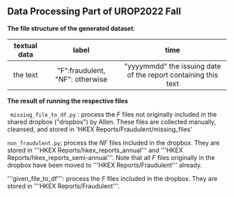 ## Data Processing Part of UROP2022 Fall

**The file structure of the generated dataset**:

textual data|label|time
:-----:|:-----:|:-----:|
the text|"F":fraudulent, "NF": otherwise|"yyyymmdd" the issuing date of the report containing this text

**The result of running the respective files**

``` missing_file_to_df.py``` : process the *F* files not originally included in the shared dropbox ("dropbox") by Allen. These files are collected manually, cleansed, and stored in 'HKEX Reports/Fraudulent/missing_files'

```non_fraudulent.py```: process the *NF* files included in the dropbox. They are stored in '''HKEX Reports/hkex_reports_annual''' and '''HKEX Reports/hkex_reports_semi-annual'''. Note that all *F* files originally in the dropbox have been moved to '''HKEX Reports/Fraudulent''' already.

'''given_file_to_df''': process the *F* files included in the dropbox. They are stored in '''HKEX Reports/Fraudulent'''. 



